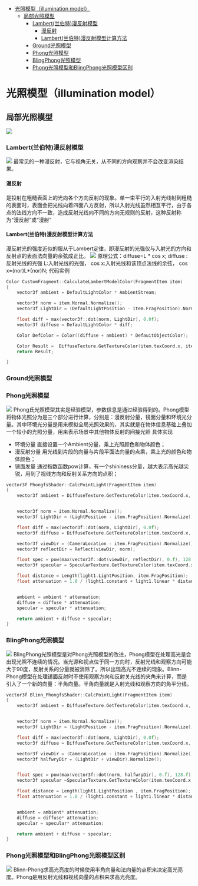 - [光照模型（illumination model）](#光照模型illumination-model)
	- [局部光照模型](#局部光照模型)
		- [Lambert(兰伯特)漫反射模型](#lambert兰伯特漫反射模型)
			- [漫反射](#漫反射)
			- [Lambert(兰伯特)漫反射模型计算方法](#lambert兰伯特漫反射模型计算方法)
		- [Ground光照模型](#ground光照模型)
		- [Phong光照模型](#phong光照模型)
		- [BlingPhong光照模型](#blingphong光照模型)
		- [Phong光照模型和BlingPhong光照模型区别](#phong光照模型和blingphong光照模型区别)

# 光照模型（illumination model）
## 局部光照模型
![](https://pic1.zhimg.com/80/v2-c2ae1722e7e3c9bdb2923d95a5de1048_720w.jpg)
### Lambert(兰伯特)漫反射模型
![](https://pic3.zhimg.com/80/v2-b0e289b3996febff2d05a63a361c671a_720w.jpg)
最常见的一种漫反射，它与视角无关，从不同的方向观察并不会改变渲染结果。
#### 漫反射
是投射在粗糙表面上的光向各个方向反射的现象。单一束平行的入射光线射到粗糙的表面时，表面会把光线向着四面八方反射，所以入射光线虽然相互平行，由于各点的法线方向不一致，造成反射光线向不同的方向无规则的反射，这种反射称为“漫反射”或“漫射”
#### Lambert(兰伯特)漫反射模型计算方法
漫反射光的强度近似的服从于Lambert定律，即漫反射的光强仅与入射光的方向和反射点的表面法向量的余弦成正比。
![](https://pic1.zhimg.com/80/v2-23b25444d08ec8ab00c26cf7ad3f22d0_720w.jpg)
原理公式：diffuse=L * cos x;
diffuse :反射光线的光强
L:入射光线的光强，
cos x:入射光线和该顶点法线的余弦，  cos x=(nor)L*(nor)N;
代码实例
~~~c++
Color CustomFragment::CalculateLambertModelColor(FragmentItem item)
{
	vector3f ambient = DefaultLightColor * AmbientStream;

	vector3f norm = item.Normal.Normalize();
	vector3f LightDir = (DefaultLightPosition - item.FragPosition).Normalize();

	float diff = max(vector3f::dot(norm, LightDir), 0.0f);
	vector3f diffuse = DefaultLightColor * diff;

	Color DefColor = Color((diffuse + ambient) * DefauitObjectColor);

	Color Result =  DiffuseTexture.GetTextureColor(item.texCoord.x, item.texCoord.y)*(diffuse + ambient);
	return Result;

}
~~~
### Ground光照模型
### Phong光照模型
![](https://pic2.zhimg.com/80/v2-e42efe5660e8aaddea68027b7c3990ad_720w.jpg)
Phong氏光照模型其实是经验模型，参数信息是通过经验得到的。Phong模型将物体光照分为是三个部分进行计算，分别是：漫反射分量，镜面分量和环境光分量。其中环境光分量是用来模拟全局光照效果的，其实就是在物体信息基础上叠加一个较小的光照分量，用来表示场景中其他物体反射的间接光照
具体实现
* 环境分量  直接设置一个Ambient分量，乘上光照颜色和物体颜色；
* 漫反射分量 用光线到片段的向量与片段平面法向量的点乘，乘上光的颜色和物体颜色；
* 镜面发量 通过指数函数pow计算，有一个shininess分量，越大表示高光越尖锐，用到了视线方向和反射关系方向的点积；

~~~c++
vector3f PhongfsShader::CalcPointLight(FragmentItem item)
{
	vector3f ambient = DiffuseTexture.GetTextureColor(item.texCoord.x, item.texCoord.y) * AmbientStream * light1.ambient;


	vector3f norm = item.Normal.Normalize();
	vector3f LightDir = (LightPosition - item.FragPosition).Normalize();

	float diff = max(vector3f::dot(norm, LightDir), 0.0f);
	vector3f diffuse = DiffuseTexture.GetTextureColor(item.texCoord.x, item.texCoord.y) * light1.diffuse * diff;

	vector3f viewDir = (CameraLocation - item.FragPosition).Normalize();
	vector3f reflectDir = Reflect(viewDir, norm);

	float spec = pow(max(vector3f::dot(viewDir, reflectDir), 0.f), 128.f);
	vector3f specular = SpecularTexture.GetTextureColor(item.texCoord.x, item.texCoord.y) * light1.specular * specularStreangth * spec;

	float distance = Length(light1.LightPosition, item.FragPosition);
	float attenuation = 1.0 / (light1.constant + light1.linear * distance + light1.quadratic * (distance * distance));


	ambient = ambient * attenuation;
	diffuse = diffuse * attenuation;
	specular = specular * attenuation;

	return ambient + diffuse + specular;
}
~~~ 
### BlingPhong光照模型
![](https://pic2.zhimg.com/80/v2-2fc53537ea5e56fcd207a99a8b82d8f5_720w.jpg)
BlingPhong光照模型是对Phong光照模型的改进，Phong模型在处理高光是会出现光照不连续的情况。当光源和视点位于同一方向时，反射光线和观察方向可能大于90度，反射关系的分量就被消除了。所以出现高光不连续的现象。Blinn-Phong模型在处理镜面反射时不使用观察方向和反射关光线的夹角来计算，而是引入了一个新的向量：半角向量。半角向量就是入射光线和观察方向的角平分线。
~~~c++
vector3f Blinn_PhongfsShader::CalcPointLight(FragmentItem item)
{
	vector3f ambient = DiffuseTexture.GetTextureColor(item.texCoord.x, item.texCoord.y)* AmbientStream*light1.ambient ;


	vector3f norm = item.Normal.Normalize();
	vector3f LightDir = (LightPosition - item.FragPosition).Normalize();

	float diff = max(vector3f::dot(norm, LightDir), 0.0f);
	vector3f diffuse = DiffuseTexture.GetTextureColor(item.texCoord.x, item.texCoord.y) * light1.diffuse * diff;

	vector3f viewDir = (CameraLocation - item.FragPosition).Normalize();
	vector3f halfwryDir = (LightDir + viewDir).Normalize();


	float spec = pow(max(vector3f::dot(norm, halfwryDir), 0.f), 128.f);
	vector3f specular =SpecularTexture.GetTextureColor(item.texCoord.x, item.texCoord.y)* light1.specular * specularStreangth * spec;

	float distance = Length(light1.LightPosition , item.FragPosition);
	float attenuation = 1.0 / (light1.constant + light1.linear * distance + light1.quadratic * (distance * distance));


	ambient = ambient* attenuation;
	diffuse = diffuse* attenuation;
	specular = specular* attenuation;

	return ambient + diffuse + specular;
}
~~~
### Phong光照模型和BlingPhong光照模型区别
![](https://learnopengl-cn.github.io/img/05/01/advanced_lighting_comparrison.png)
Blinn-Phong求高光亮度的时候使用半角向量和法向量的点积来决定高光亮度。Phong是用反射光线和视线向量的点积来求高光亮度。